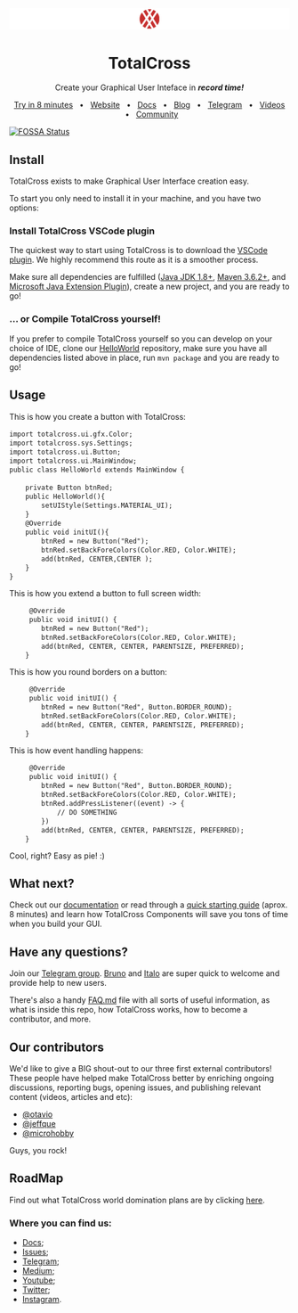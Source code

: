 <a href="https://totalcross.com/" target="_blank">![TotalCross](./logo_header.png)</a>

<div align="center"> 
<h1> TotalCross</h1> </div>
<p align="center">Create your Graphical User Inteface in <em><strong>record time!</strong></em></p>

<div align="center">
  <a href="https://learn.totalcross.com/documentation/get-started" target="_blank">Try in 8 minutes</a>
  <span>&nbsp;&nbsp;•&nbsp;&nbsp;</span>
  <a href="https://totalcross.com/" target="_blank">Website</a>
  <span>&nbsp;&nbsp;•&nbsp;&nbsp;</span>
  <a href="http://learn.totalcross.com/" target="_blank">Docs</a>
  <span>&nbsp;&nbsp;•&nbsp;&nbsp;</span>
  <a href="https://medium.com/totalcross-community" target="_blank">Blog</a>
  <span>&nbsp;&nbsp;•&nbsp;&nbsp;</span>
  <a href="https://t.me/totalcrosscommunity" target="_blank">Telegram</a>
  <span>&nbsp;&nbsp;•&nbsp;&nbsp;</span>
  <a href="https://www.youtube.com/c/totalcross" target="_blank">Videos</a>
  <span>&nbsp;&nbsp;•&nbsp;&nbsp;</span>
  <a href="https://totalcross.com/community/" target="_blank">Community</a>
</div>

[![FOSSA Status](https://app.fossa.com/api/projects/git%2Bgithub.com%2FTotalCross%2Ftotalcross.svg?type=shield)](https://app.fossa.com/projects/git%2Bgithub.com%2FTotalCross%2Ftotalcross?ref=badge_shield)

## Install

TotalCross exists to make Graphical User Interface creation easy.

To start you only need to install it in your machine, and you have two options:

### Install TotalCross VSCode plugin

The quickest way to start using TotalCross is to download the [VSCode plugin](https://marketplace.visualstudio.com/items?itemName=totalcross.vscode-totalcross). We highly recommend this route as it is a smoother process.

Make sure all dependencies are fulfilled ([Java JDK 1.8+](https://www.azul.com/downloads/zulu-community/?version=java-8-lts&architecture=x86-64-bit&package=jdk), [Maven 3.6.2+](https://maven.apache.org/download.cgi), and
[Microsoft Java Extension Plugin](https://marketplace.visualstudio.com/items?itemName=vscjava.vscode-java-pack)), create a new project, and you are ready to go!

### ... or Compile TotalCross yourself!

If you prefer to compile TotalCross yourself so you can develop on your choice of IDE, clone our [HelloWorld](https://github.com/TotalCross/HelloWorld) repository, make sure you have all dependencies listed above in place, run `mvn package` and you are ready to go!

## Usage

This is how you create a button with TotalCross:

```package com.totalcross;
import totalcross.ui.gfx.Color;
import totalcross.sys.Settings;
import totalcross.ui.Button;
import totalcross.ui.MainWindow;
public class HelloWorld extends MainWindow {

    private Button btnRed;
    public HelloWorld(){
        setUIStyle(Settings.MATERIAL_UI);
    }
    @Override
    public void initUI(){
        btnRed = new Button("Red");
        btnRed.setBackForeColors(Color.RED, Color.WHITE);
        add(btnRed, CENTER,CENTER );
    }
}
```

This is how you extend a button to full screen width:

```
     @Override
     public void initUI() {
        btnRed = new Button("Red");
        btnRed.setBackForeColors(Color.RED, Color.WHITE);
        add(btnRed, CENTER, CENTER, PARENTSIZE, PREFERRED);
    }
```

This is how you round borders on a button:

```
     @Override
     public void initUI() {
        btnRed = new Button("Red", Button.BORDER_ROUND);
        btnRed.setBackForeColors(Color.RED, Color.WHITE);
        add(btnRed, CENTER, CENTER, PARENTSIZE, PREFERRED);
    }
```

This is how event handling happens:

```
     @Override
     public void initUI() {
        btnRed = new Button("Red", Button.BORDER_ROUND);
        btnRed.setBackForeColors(Color.RED, Color.WHITE);
        btnRed.addPressListener((event) -> {
            // DO SOMETHING
        })
        add(btnRed, CENTER, CENTER, PARENTSIZE, PREFERRED);
    }

```

Cool, right? Easy as pie! :)

## What next?

Check out our [documentation](https://learn.totalcross.com/documentation/components) or read through a [quick starting guide](https://learn.totalcross.com/documentation/get-started) (aprox. 8 minutes) and learn how TotalCross Components will save you tons of time when you build your GUI.

## Have any questions?

Join our [Telegram group](https://t.me/totalcrosscommunity). [Bruno](https://github.com/brunoamuniz) and [Italo](https://github.com/ItaloYeltsin) are super quick to welcome and provide help to new users.

There's also a handy [FAQ.md](./FAQ.md) file with all sorts of useful information, as what is inside this repo, how TotalCross works, how to become a contributor, and more.

## Our contributors

We'd like to give a BIG shout-out to our three first external contributors! These people have helped make TotalCross better by enriching ongoing discussions, reporting bugs, opening issues, and publishing relevant content (videos, articles and etc):

- [@otavio](https://github.com/otavio)
- [@jeffque](https://github.com/jeffque)
- [@microhobby](https://github.com/microhobby)

Guys, you rock!

## RoadMap

Find out what TotalCross world domination plans are by clicking [here](https://learn.totalcross.com/roadmap).

### Where you can find us:

- [Docs](learn.totalcross.com);
- [Issues](gitlab.com/totalcross/totalcross/issues);
- [Telegram](https://t.me/totalcrosscommunity);
- [Medium](https://medium.com/totalcross-community/about);
- [Youtube](https://www.youtube.com/channel/UCSXUBRBC4Ec3_o9R7-3XX-w);
- [Twitter](https://twitter.com/TotalCross);
- [Instagram](https://www.instagram.com/totalcross/).
